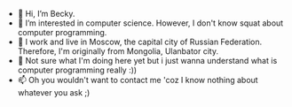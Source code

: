 - 👋 Hi, I’m Becky.
- 👀 I’m interested in computer science. However, I don't know squat about computer programming.
- 🌱 I work and live in Moscow, the capital city of Russian Federation. Therefore, I'm originally from Mongolia, Ulanbator city.
- 💞️ Not sure what I'm doing here yet but i just wanna understand what is computer programming really :))
- 📫 Oh you wouldn't want to contact me 'coz I know nothing about whatever you ask ;)

<!---
Becky31/Becky31 is a ✨ special ✨ repository because its `README.md` (this file) appears on your GitHub profile.
You can click the Preview link to take a look at your changes.
--->
